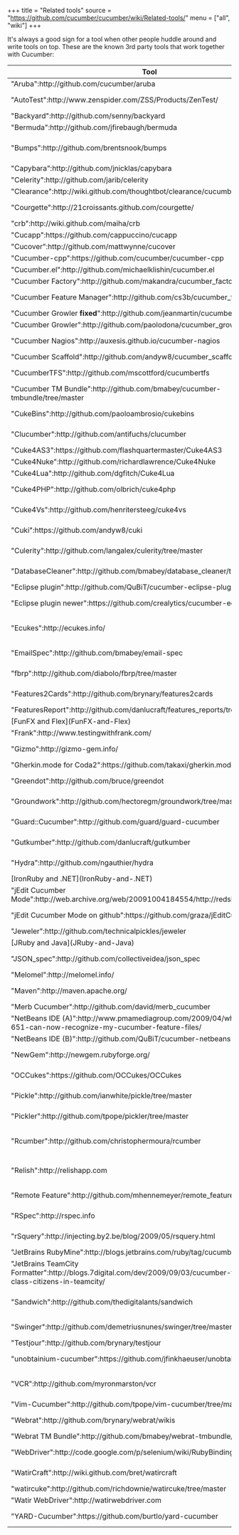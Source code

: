 +++
title = "Related tools"
source = "https://github.com/cucumber/cucumber/wiki/Related-tools/"
menu = ["all", "wiki"]
+++

It's always a good sign for a tool when other people huddle around and write tools on top. These are the known 3rd party tools that work together with Cucumber:

<table>
<thead>
<tr class="header">
<th>Tool</th>
<th>Description</th>
</tr>
</thead>
<tbody>
<tr class="odd">
<td>&quot;Aruba&quot;:http://github.com/cucumber/aruba</td>
<td>Generic step definitions for command line programs</td>
</tr>
<tr class="even">
<td>&quot;AutoTest&quot;:http://www.zenspider.com/ZSS/Products/ZenTest/</td>
<td>Run Cucumber features in the background with Cucumber's built-in [Autotest Integration](Autotest-Integration)</td>
</tr>
<tr class="odd">
<td>&quot;Backyard&quot;:http://github.com/senny/backyard</td>
<td>Name the models in your cucumbers with ease</td>
</tr>
<tr class="even">
<td>&quot;Bermuda&quot;:http://github.com/jfirebaugh/bermuda</td>
<td>Capybara step library for jQuery UI widgets</td>
</tr>
<tr class="odd">
<td>&quot;Bumps&quot;:http://github.com/brentsnook/bumps</td>
<td>Pull feature content from and push results to a remote server. Designed for <a href="http://wave.google.com/">Google Wave</a> but potentially usable with other systems</td>
</tr>
<tr class="even">
<td>&quot;Capybara&quot;:http://github.com/jnicklas/capybara</td>
<td>Webrat alternative which aims to support all browser simulators</td>
</tr>
<tr class="odd">
<td>&quot;Celerity&quot;:http://github.com/jarib/celerity</td>
<td>Headless browser with JavaScript support (on JRuby)</td>
</tr>
<tr class="even">
<td>&quot;Clearance&quot;:http://wiki.github.com/thoughtbot/clearance/cucumber-features</td>
<td>Rails Authentication System with Cucumber feature generator</td>
</tr>
<tr class="odd">
<td>&quot;Courgette&quot;:http://21croissants.github.com/courgette/</td>
<td>Rails engine (plugin) for Rails 2.x applications which makes your cucumber features files viewable through your browser</td>
</tr>
<tr class="even">
<td>&quot;crb&quot;:http://wiki.github.com/maiha/crb</td>
<td>An irb console for cucumber world. (crb = cucumber + irb)</td>
</tr>
<tr class="odd">
<td>&quot;Cucapp&quot;:https://github.com/cappuccino/cucapp</td>
<td>Cucumber integration with Cappuccino.</td>
</tr>
<tr class="even">
<td>&quot;Cucover&quot;:http://github.com/mattwynne/cucover</td>
<td>Coverage-aware lazy / selective Cucumber feature runnner</td>
</tr>
<tr class="odd">
<td>&quot;Cucumber-cpp&quot;:https://github.com/cucumber/cucumber-cpp</td>
<td>Cucumber for C<em></em></td>
</tr>
<tr class="even">
<td>&quot;Cucumber.el&quot;:http://github.com/michaelklishin/cucumber.el</td>
<td><a href="http://www.gnu.org/software/emacs/">Emacs</a> mode for editing Cucumber plain text stories.</td>
</tr>
<tr class="odd">
<td>&quot;Cucumber Factory&quot;:http://github.com/makandra/cucumber_factory/tree/master</td>
<td>Create Rails model records without writing step definitions.</td>
</tr>
<tr class="even">
<td>&quot;Cucumber Feature Manager&quot;:http://github.com/cs3b/cucumber_fm</td>
<td>Help to manage with big amount of features in project, &quot;demo&quot;:http://demo.cucumber.fm/</td>
</tr>
<tr class="odd">
<td>&quot;Cucumber Growler <strong>fixed</strong>&quot;:http://github.com/jeanmartin/cucumber_growler</td>
<td><a href="http://growl.info/">Growl</a> notifications for Cucumber &gt;= 0.2</td>
</tr>
<tr class="even">
<td>&quot;Cucumber Growler&quot;:http://github.com/paolodona/cucumber_growler</td>
<td><a href="http://growl.info/">Growl</a> notifications for Cucumber.</td>
</tr>
<tr class="odd">
<td>&quot;Cucumber Nagios&quot;:http://auxesis.github.io/cucumber-nagios</td>
<td>Web site monitoring with Cucumber and &quot;Nagios&quot;:http://www.nagios.org/</td>
</tr>
<tr class="even">
<td>&quot;Cucumber Scaffold&quot;:http://github.com/andyw8/cucumber_scaffold</td>
<td>Scaffolding gem for Cucumber features</td>
</tr>
<tr class="odd">
<td>&quot;CucumberTFS&quot;:http://github.com/mscottford/cucumbertfs</td>
<td>Converts Team Foundation Server (TFS) scenarios into cucumber scenarios in a single feature file.</td>
</tr>
<tr class="even">
<td>&quot;Cucumber TM Bundle&quot;:http://github.com/bmabey/cucumber-tmbundle/tree/master</td>
<td>Feature syntax highlighting and other useful commands for &quot;TextMate&quot;:http://macromates.com/.</td>
</tr>
<tr class="odd">
<td>&quot;CukeBins&quot;:http://github.com/paoloambrosio/cukebins</td>
<td>Support for writing Cucumber step definitions in C<em></em>, testing C<em></em> code.</td>
</tr>
<tr class="even">
<td>&quot;Clucumber&quot;:http://github.com/antifuchs/clucumber</td>
<td>Support for writing Cucumber step definitions in Common LISP, testing Common LISP code.</td>
</tr>
<tr class="odd">
<td>&quot;Cuke4AS3&quot;:https://github.com/flashquartermaster/Cuke4AS3</td>
<td>Actionscript</td>
</tr>
<tr class="even">
<td>&quot;Cuke4Nuke&quot;:http://github.com/richardlawrence/Cuke4Nuke</td>
<td>Support for writing Cucumber step definitions in .NET.</td>
</tr>
<tr class="odd">
<td>&quot;Cuke4Lua&quot;:http://github.com/dgfitch/Cuke4Lua</td>
<td>Wire protocol implementation for &quot;Lua&quot;:http://www.lua.org/</td>
</tr>
<tr class="even">
<td>&quot;Cuke4PHP&quot;:http://github.com/olbrich/cuke4php</td>
<td>Support for writing Cucumber step definitions in PHP, testing PHP code.</td>
</tr>
<tr class="odd">
<td>&quot;Cuke4Vs&quot;:http://github.com/henritersteeg/cuke4vs</td>
<td>Syntax highlighting, intellisense and other editing support for feature files in Visual Studio 2008.</td>
</tr>
<tr class="even">
<td>&quot;Cuki&quot;:https://github.com/andyw8/cuki</td>
<td>Pull Cucumber features from a Confluence wiki into into feature files</td>
</tr>
<tr class="odd">
<td>&quot;Culerity&quot;:http://github.com/langalex/culerity/tree/master</td>
<td>Integrates Cucumber and Celerity to test Javascript in webapps.</td>
</tr>
<tr class="even">
<td>&quot;DatabaseCleaner&quot;:http://github.com/bmabey/database_cleaner/tree/master</td>
<td>Different strategies for keeping your DB clean to ensure a clean state. Has Cucumber support out of the box.</td>
</tr>
<tr class="odd">
<td>&quot;Eclipse plugin&quot;:http://github.com/QuBiT/cucumber-eclipse-plugin</td>
<td>Apparently not in a working state, but good starting point?</td>
</tr>
<tr class="even">
<td>&quot;Eclipse plugin newer&quot;:https://github.com/crealytics/cucumber-eclipse-plugin</td>
<td>An Eclipse plugin is provided in the downloads section. XText SDK has to be installed first</td>
</tr>
<tr class="odd">
<td>&quot;Ecukes&quot;:http://ecukes.info/</td>
<td>Emacs package that makes it possible to write Cucumber like tests for your<br />
Emacs packages</td>
</tr>
<tr class="even">
<td>&quot;EmailSpec&quot;:http://github.com/bmabey/email-spec</td>
<td>Collection of <a href="http://rspec.info/">RSpec</a> matchers and Cucumber steps for testing email in a Rails app</td>
</tr>
<tr class="odd">
<td>&quot;fbrp&quot;:http://github.com/diabolo/fbrp/tree/master</td>
<td>Sample rails app of Cucumber showing how to use with restful-authentication.</td>
</tr>
<tr class="even">
<td>&quot;Features2Cards&quot;:http://github.com/brynary/features2cards</td>
<td>Create PDFs from Cucumber features and scenarios for printing.</td>
</tr>
<tr class="odd">
<td>&quot;FeaturesReport&quot;:http://github.com/danlucraft/features_reports/tree/master</td>
<td>Create a PDF report of Cucumber features.</td>
</tr>
<tr class="even">
<td>[FunFX and Flex](FunFX-and-Flex)</td>
<td>Test Adobe Flex applications with Cucumber</td>
</tr>
<tr class="odd">
<td>&quot;Frank&quot;:http://www.testingwithfrank.com/</td>
<td>Test iPhone/iPad applications using Cucumber</td>
</tr>
<tr class="even">
<td>&quot;Gizmo&quot;:http://gizmo-gem.info/</td>
<td>Simple page model testing framework that works great with Cucumber</td>
</tr>
<tr class="odd">
<td>&quot;Gherkin.mode for Coda2&quot;:https://github.com/takaxi/gherkin.mode/</td>
<td>Plugin for Coda2 that highlights syntax keywords of .feature file</td>
</tr>
<tr class="even">
<td>&quot;Greendot&quot;:http://github.com/bruce/greendot</td>
<td>Describe apps as state machines, with various outputs (including Cucumber features).</td>
</tr>
<tr class="odd">
<td>&quot;Groundwork&quot;:http://github.com/hectoregm/groundwork/tree/master</td>
<td>Rails Template using Authlogic that comes with Cucumber features</td>
</tr>
<tr class="even">
<td>&quot;Guard::Cucumber&quot;:http://github.com/guard/guard-cucumber</td>
<td>Guard::Cucumber automatically runs your features (much like autotest)</td>
</tr>
<tr class="odd">
<td>&quot;Gutkumber&quot;:http://github.com/danlucraft/gutkumber</td>
<td>Integration testing for &quot;Ruby-GNOME2&quot;:http://ruby-gnome2.sourceforge.jp/.</td>
</tr>
<tr class="even">
<td>&quot;Hydra&quot;:http://github.com/ngauthier/hydra</td>
<td>Distributed testing framework that can run your features in parallel.</td>
</tr>
<tr class="odd">
<td>[IronRuby and .NET](IronRuby-and-.NET)</td>
<td>Test .NET applications with Cucumber</td>
</tr>
<tr class="even">
<td>&quot;jEdit Cucumber Mode&quot;:http://web.archive.org/web/20091004184554/http://redshades.rha7.com/</td>
<td>jEdit mode to add syntax highlighting for .feature files</td>
</tr>
<tr class="odd">
<td>&quot;jEdit Cucumber Mode on github&quot;:https://github.com/graza/jEditCucumberMode</td>
<td>jEdit mode to add multi-lingual syntax highlighting for .feature files</td>
</tr>
<tr class="even">
<td>&quot;Jeweler&quot;:http://github.com/technicalpickles/jeweler</td>
<td>Craft the perfect RubyGem - with built-in Cucumber support</td>
</tr>
<tr class="odd">
<td>[JRuby and Java](JRuby-and-Java)</td>
<td>Test Java applications with Cucumber</td>
</tr>
<tr class="even">
<td>&quot;JSON_spec&quot;:http://github.com/collectiveidea/json_spec</td>
<td>RSpec matchers and Cucumber 'Then' steps for validating JSON format data, especially useful for RESTful API scenarios.</td>
</tr>
<tr class="odd">
<td>&quot;Melomel&quot;:http://melomel.info/</td>
<td>ActionScript, Flex and Air support for Cucumber</td>
</tr>
<tr class="even">
<td>&quot;Maven&quot;:http://maven.apache.org/</td>
<td>see &quot;Cuke4Duke Maven&quot;:http://wiki.github.com/aslakhellesoy/cuke4duke/maven</td>
</tr>
<tr class="odd">
<td>&quot;Merb Cucumber&quot;:http://github.com/david/merb_cucumber</td>
<td><a href="http://merbivore.com/">Merb</a> + Cucumber integration.</td>
</tr>
<tr class="even">
<td>&quot;NetBeans IDE (A)&quot;:http://www.pmamediagroup.com/2009/04/what-netbeans-651-can-now-recognize-my-cucumber-feature-files/</td>
<td>Syntax highlighting</td>
</tr>
<tr class="odd">
<td>&quot;NetBeans IDE (B)&quot;:http://github.com/QuBiT/cucumber-netbeans-plugin</td>
<td>Syntax highlighting</td>
</tr>
<tr class="even">
<td>&quot;NewGem&quot;:http://newgem.rubyforge.org/</td>
<td>Use <code>newgem -i cucumber</code> to generate a bunch of helpful scenario steps for gem development</td>
</tr>
<tr class="odd">
<td>&quot;OCCukes&quot;:https://github.com/OCCukes/OCCukes</td>
<td>Objective-C wire protocol implementation. Can be used for testing native iOS and Mac apps.</td>
</tr>
<tr class="even">
<td>&quot;Pickle&quot;:http://github.com/ianwhite/pickle/tree/master</td>
<td>Easy model creation/reference in cucumber - optionally leveraging your factories/blueprints</td>
</tr>
<tr class="odd">
<td>&quot;Pickler&quot;:http://github.com/tpope/pickler/tree/master</td>
<td>Synchronize user stories in <a href="http://www.pivotaltracker.com/">Pivotal Tracker</a> with Cucumber features.</td>
</tr>
<tr class="even">
<td>&quot;Rcumber&quot;:http://github.com/christophermoura/rcumber</td>
<td>RCumber is a rails plugin that gives your customers a web interface where they can view, edit and run Cucumber tests directly on your rails project. No update since 2008</td>
</tr>
<tr class="odd">
<td>&quot;Relish&quot;:http://relishapp.com</td>
<td>Relish allows you to browse, search, and share your Cucumber features on the web as living documentation. Supports public and private projects.</td>
</tr>
<tr class="even">
<td>&quot;Remote Feature&quot;:http://github.com/mhennemeyer/remote_feature</td>
<td>Run Cucumber Features that are defined in &quot;Writeboard&quot;:http://www.writeboard.com/.</td>
</tr>
<tr class="odd">
<td>&quot;RSpec&quot;:http://rspec.info</td>
<td>Use RSpec's <code>Object.should</code> and <code>Object.should_not</code> to compare values in your step definitions</td>
</tr>
<tr class="even">
<td>&quot;rSquery&quot;:http://injecting.by2.be/blog/2009/05/rsquery.html</td>
<td>Using jquery matchers and more in selenium, taking the pain out of writing selenium tests.</td>
</tr>
<tr class="odd">
<td>&quot;JetBrains RubyMine&quot;:http://blogs.jetbrains.com/ruby/tag/cucumber/</td>
<td>Syntax highlighting and Test Runner UI</td>
</tr>
<tr class="even">
<td>&quot;JetBrains TeamCity Formatter&quot;:http://blogs.7digital.com/dev/2009/09/03/cucumber-tests-as-first-class-citizens-in-teamcity/</td>
<td>Format features nicely within the TeamCity CI server</td>
</tr>
<tr class="odd">
<td>&quot;Sandwich&quot;:http://github.com/thedigitalants/sandwich</td>
<td>Step library aiming to provide steps for several different test areas. There are steps for model creation/reference, debugging, and interaction with web pages. Still in its infancy.</td>
</tr>
<tr class="even">
<td>&quot;Swinger&quot;:http://github.com/demetriusnunes/swinger/tree/master</td>
<td>Write acceptance tests for Java/Swing Desktop apps using Cucumber!</td>
</tr>
<tr class="odd">
<td>&quot;Testjour&quot;:http://github.com/brynary/testjour</td>
<td>Distributed test running (for Cucumber first).</td>
</tr>
<tr class="even">
<td>&quot;unobtainium-cucumber&quot;:https://github.com/jfinkhaeuser/unobtainium-cucumber</td>
<td>Integrate cucumber with configuration driven Selenium or Appium drivers.</td>
</tr>
<tr class="odd">
<td>&quot;VCR&quot;:http://github.com/myronmarston/vcr</td>
<td>Easily record and replay HTTP responses for fast, deterministic, accurate tests. Cucumber integration provided through the use of tags.</td>
</tr>
<tr class="even">
<td>&quot;Vim-Cucumber&quot;:http://github.com/tpope/vim-cucumber/tree/master</td>
<td>Feature syntax highlighting for &quot;Vim&quot;:http://www.vim.org/.</td>
</tr>
<tr class="odd">
<td>&quot;Webrat&quot;:http://github.com/brynary/webrat/wikis</td>
<td>Interact with a web application from Ruby. Works with <a href="http://github.com/aslakhellesoy/cucumber/wikis/ruby-on-rails">Rails</a>, [Sinatra](Sinatra) and other web frameworks.</td>
</tr>
<tr class="even">
<td>&quot;Webrat TM Bundle&quot;:http://github.com/bmabey/webrat-tmbundle/tree/master</td>
<td>Collection of TextMate snippets for the webrat API.</td>
</tr>
<tr class="odd">
<td>&quot;WebDriver&quot;:http://code.google.com/p/selenium/wiki/RubyBindings</td>
<td>Developer-focused browser automation tool for IE, Firefox, Chrome</td>
</tr>
<tr class="even">
<td>&quot;WatirCraft&quot;:http://wiki.github.com/bret/watircraft</td>
<td>Web testing framework with Cucumber integration that builds on Watir.</td>
</tr>
<tr class="odd">
<td>&quot;watircuke&quot;:http://github.com/richdownie/watircuke/tree/master</td>
<td>Cucumber and H30 (watir, safariwatir, firewatir)</td>
</tr>
<tr class="even">
<td>&quot;Watir WebDriver&quot;:http://watirwebdriver.com</td>
<td>the most elegant way to use webdriver with ruby</td>
</tr>
<tr class="odd">
<td>&quot;YARD-Cucumber&quot;:https://github.com/burtlo/yard-cucumber</td>
<td>Feature documentation integration with &quot;YARD&quot;:http://yardoc.org/</td>
</tr>
</tbody>
</table>
